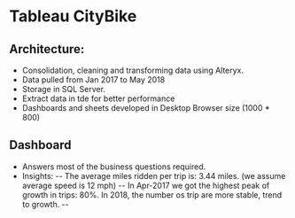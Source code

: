 # Tableau CityBike

## Architecture:
- Consolidation, cleaning and transforming data using Alteryx.
- Data pulled from Jan 2017 to May 2018
- Storage in SQL Server.
- Extract data in tde for better performance
- Dashboards and sheets developed in Desktop Browser size (1000 * 800)


## Dashboard
- Answers most of the business questions required.
- Insights:
-- The average miles ridden per trip is: 3.44 miles. (we assume average speed is 12 mph)
-- In Apr-2017 we got the highest peak of growth in trips: 80%. In 2018, the number os trip are more stable, trend to growth.
-- 
